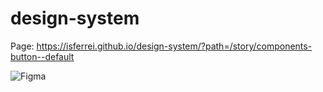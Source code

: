 # design-system
Page: https://isferrei.github.io/design-system/?path=/story/components-button--default

![Figma](https://img.shields.io/badge/figma-%23F24E1E.svg?style=for-the-badge&logo=figma&logoColor=white)
